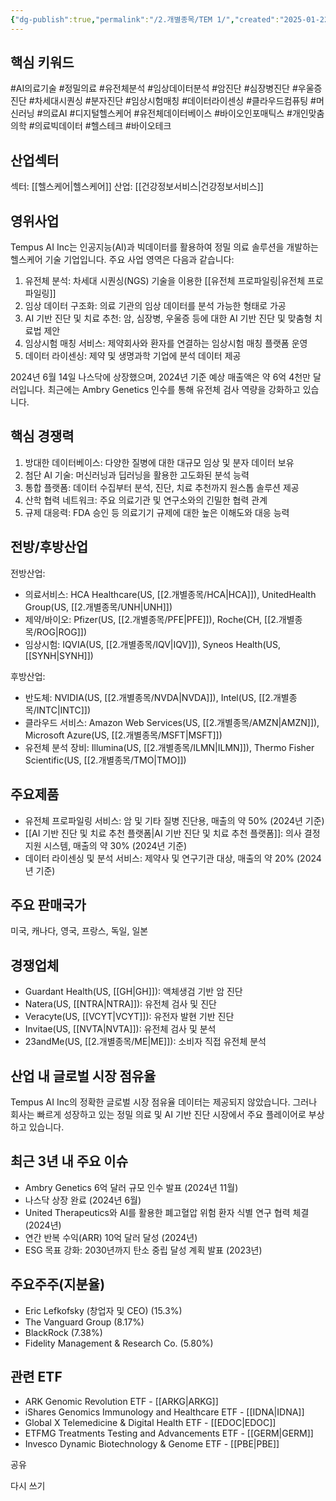 ```yaml
---
{"dg-publish":true,"permalink":"/2.개별종목/TEM 1/","created":"2025-01-22T06:55:46.615+09:00","updated":"2025-06-03T20:06:01.572+09:00"}
---
```


## 핵심 키워드

#AI의료기술 #정밀의료 #유전체분석 #임상데이터분석 #암진단 #심장병진단 #우울증진단 #차세대시퀀싱 #분자진단 #임상시험매칭 #데이터라이센싱 #클라우드컴퓨팅 #머신러닝 #의료AI #디지털헬스케어 #유전체데이터베이스 #바이오인포매틱스 #개인맞춤의학 #의료빅데이터 #헬스테크 #바이오테크 

## 산업섹터

섹터: [[헬스케어\|헬스케어]]
산업: [[건강정보서비스\|건강정보서비스]]

## 영위사업

Tempus AI Inc는 인공지능(AI)과 빅데이터를 활용하여 정밀 의료 솔루션을 개발하는 헬스케어 기술 기업입니다. 주요 사업 영역은 다음과 같습니다:

1. 유전체 분석: 차세대 시퀀싱(NGS) 기술을 이용한 [[유전체 프로파일링\|유전체 프로파일링]]
2. 임상 데이터 구조화: 의료 기관의 임상 데이터를 분석 가능한 형태로 가공
3. AI 기반 진단 및 치료 추천: 암, 심장병, 우울증 등에 대한 AI 기반 진단 및 맞춤형 치료법 제안
4. 임상시험 매칭 서비스: 제약회사와 환자를 연결하는 임상시험 매칭 플랫폼 운영
5. 데이터 라이센싱: 제약 및 생명과학 기업에 분석 데이터 제공

2024년 6월 14일 나스닥에 상장했으며, 2024년 기준 예상 매출액은 약 6억 4천만 달러입니다. 최근에는 Ambry Genetics 인수를 통해 유전체 검사 역량을 강화하고 있습니다.

## 핵심 경쟁력

1. 방대한 데이터베이스: 다양한 질병에 대한 대규모 임상 및 분자 데이터 보유
2. 첨단 AI 기술: 머신러닝과 딥러닝을 활용한 고도화된 분석 능력
3. 통합 플랫폼: 데이터 수집부터 분석, 진단, 치료 추천까지 원스톱 솔루션 제공
4. 산학 협력 네트워크: 주요 의료기관 및 연구소와의 긴밀한 협력 관계
5. 규제 대응력: FDA 승인 등 의료기기 규제에 대한 높은 이해도와 대응 능력

## 전방/후방산업

전방산업:

- 의료서비스: HCA Healthcare(US, [[2.개별종목/HCA\|HCA]]), UnitedHealth Group(US, [[2.개별종목/UNH\|UNH]])
- 제약/바이오: Pfizer(US, [[2.개별종목/PFE\|PFE]]), Roche(CH, [[2.개별종목/ROG\|ROG]])
- 임상시험: IQVIA(US, [[2.개별종목/IQV\|IQV]]), Syneos Health(US, [[SYNH\|SYNH]])

후방산업:

- 반도체: NVIDIA(US, [[2.개별종목/NVDA\|NVDA]]), Intel(US, [[2.개별종목/INTC\|INTC]])
- 클라우드 서비스: Amazon Web Services(US, [[2.개별종목/AMZN\|AMZN]]), Microsoft Azure(US, [[2.개별종목/MSFT\|MSFT]])
- 유전체 분석 장비: Illumina(US, [[2.개별종목/ILMN\|ILMN]]), Thermo Fisher Scientific(US, [[2.개별종목/TMO\|TMO]])

## 주요제품

- 유전체 프로파일링 서비스: 암 및 기타 질병 진단용, 매출의 약 50% (2024년 기준)
- [[AI 기반 진단 및 치료 추천 플랫폼\|AI 기반 진단 및 치료 추천 플랫폼]]: 의사 결정 지원 시스템, 매출의 약 30% (2024년 기준)
- 데이터 라이센싱 및 분석 서비스: 제약사 및 연구기관 대상, 매출의 약 20% (2024년 기준)

## 주요 판매국가

미국, 캐나다, 영국, 프랑스, 독일, 일본

## 경쟁업체

- Guardant Health(US, [[GH\|GH]]): 액체생검 기반 암 진단
- Natera(US, [[NTRA\|NTRA]]): 유전체 검사 및 진단
- Veracyte(US, [[VCYT\|VCYT]]): 유전자 발현 기반 진단
- Invitae(US, [[NVTA\|NVTA]]): 유전체 검사 및 분석
- 23andMe(US, [[2.개별종목/ME\|ME]]): 소비자 직접 유전체 분석

## 산업 내 글로벌 시장 점유율

Tempus AI Inc의 정확한 글로벌 시장 점유율 데이터는 제공되지 않았습니다. 그러나 회사는 빠르게 성장하고 있는 정밀 의료 및 AI 기반 진단 시장에서 주요 플레이어로 부상하고 있습니다.

## 최근 3년 내 주요 이슈

- Ambry Genetics 6억 달러 규모 인수 발표 (2024년 11월)
- 나스닥 상장 완료 (2024년 6월)
- United Therapeutics와 AI를 활용한 폐고혈압 위험 환자 식별 연구 협력 체결 (2024년)
- 연간 반복 수익(ARR) 10억 달러 달성 (2024년)
- ESG 목표 강화: 2030년까지 탄소 중립 달성 계획 발표 (2023년)

## 주요주주(지분율)

- Eric Lefkofsky (창업자 및 CEO) (15.3%)
- The Vanguard Group (8.17%)
- BlackRock (7.38%)
- Fidelity Management & Research Co. (5.80%)

## 관련 ETF

- ARK Genomic Revolution ETF - [[ARKG\|ARKG]]
- iShares Genomics Immunology and Healthcare ETF - [[IDNA\|IDNA]]
- Global X Telemedicine & Digital Health ETF - [[EDOC\|EDOC]]
- ETFMG Treatments Testing and Advancements ETF - [[GERM\|GERM]]
- Invesco Dynamic Biotechnology & Genome ETF - [[PBE\|PBE]]

공유

다시 쓰기